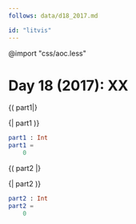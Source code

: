 ```yaml
---
follows: data/d18_2017.md

id: "litvis"
---
```


@import "css/aoc.less"

# Day 18 (2017): XX

{( part1|}

{| part1 )}

```elm {l r}
part1 : Int
part1 =
    0
```

{( part2 |}

{| part2 )}

```elm {l r}
part2 : Int
part2 =
    0
```
